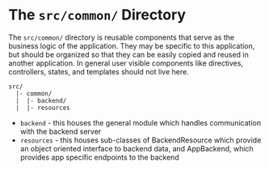 # The `src/common/` Directory

The `src/common/` directory is reusable components that serve as the business logic of the application. They may be specific to this application, but should be organized so that they can be easily copied and reused in another application. In general user visible components like directives, controllers, states, and templates should not live here.

```
src/
  |- common/
  |  |- backend/
  |  |- resources
```

- `backend` - this houses the general module which handles communication with the backend server
- `resources` - this houses sub-classes of BackendResource which provide an object oriented interface to backend data, and AppBackend, which provides app specific endpoints to the backend

